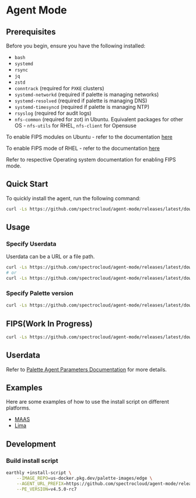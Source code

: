 # Agent Mode

## Prerequisites

Before you begin, ensure you have the following installed:

- `bash`
- `systemd`
- `rsync`
- `jq`
- `zstd`
- `conntrack` (required for `PXKE` clusters)
- `systemd-networkd` (required if palette is managing networks)
- `systemd-resolved` (required if palette is managing DNS)
- `systemd-timesyncd` (required if palette is managing NTP)
- `rsyslog` (required for audit logs)
- `nfs-common` (required for zot) in Ubuntu. Equivalent packages for other OS - `nfs-utils` for RHEL, `nfs-client` for Opensuse

To enable FIPS modules on Ubuntu - refer to the documentation [here](https://ubuntu.com/tutorials/using-the-ubuntu-pro-client-to-enable-fips#1-overview)

To enable FIPS mode of RHEL - refer to the documentation [here](https://docs.redhat.com/en/documentation/red_hat_enterprise_linux/8/html/security_hardening/switching-rhel-to-fips-mode_security-hardening)

Refer to respective Operating system documentation for enabling FIPS mode.

## Quick Start

To quickly install the agent, run the following command:

```bash
curl -Ls https://github.com/spectrocloud/agent-mode/releases/latest/download/palette-agent-install.sh | bash
```

## Usage

### Specify Userdata

Userdata can be a URL or a file path.

```bash
curl -Ls https://github.com/spectrocloud/agent-mode/releases/latest/download/palette-agent-install.sh | USERDATA=https://xxx/userdata bash
# or
curl -Ls https://github.com/spectrocloud/agent-mode/releases/latest/download/palette-agent-install.sh | USERDATA=/path/to/userdata bash
```

### Specify Palette version

```bash
curl -Ls https://github.com/spectrocloud/agent-mode/releases/latest/download/palette-agent-install.sh | VERSION=v4.5.0 bash
```

## FIPS(Work In Progress)

```bash
curl -Ls https://github.com/spectrocloud/agent-mode/releases/latest/download/palette-agent-install-fips.sh | bash
```

## Userdata

Refer to [Palette Agent Parameters Documentation](https://docs.spectrocloud.com/clusters/edge/edge-configuration/installer-reference/#palette-agent-parameters) for more details.

## Examples

Here are some examples of how to use the install script on different platforms.

- [MAAS](examples/maas/README.md)
- [Lima](examples/lima/README.md)

## Development

### Build install script

```bash
earthly +install-script \
    --IMAGE_REPO=us-docker.pkg.dev/palette-images/edge \
    --AGENT_URL_PREFIX=https://github.com/spectrocloud/agent-mode/releases/download/v4.5.0-rc5 \
    --PE_VERSION=v4.5.0-rc7
```
